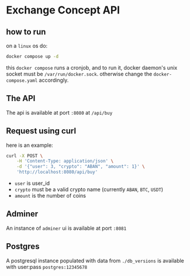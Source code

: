 # Exchange Concept API

## how to run
on a `linux` os do:
```bash
docker compose up -d
```
this `docker compose` runs a cronjob, and to run it, docker daemon's unix socket must be `/var/run/docker.sock`. otherwise change the `docker-compose.yaml` accordingly.

## The API
The api is available at port `:8080` at `/api/buy`

## Request using curl
here is an example:
```bash
curl -X POST \
    -H 'Content-Type: application/json' \
    -d '{"user": 3, "crypto": "ABAN", "amount": 1}' \
    'http://localhost:8080/api/buy'
```
- `user` is user_id
- `crypto` must be a valid crypto name (currently `ABAN`, `BTC`, `USDT`)
- `amount` is the number of coins

## Adminer
An instance of `adminer` ui is available at port `:8081`

## Postgres
A postgresql instance populated with data from `./db_versions` is available with user:pass `postgres:12345678`
